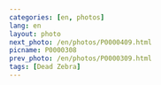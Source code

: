 ```yaml
---
categories: [en, photos]
lang: en
layout: photo
next_photo: /en/photos/P0000409.html
picname: P0000308
prev_photo: /en/photos/P0000309.html
tags: [Dead Zebra]
---
```

